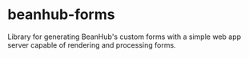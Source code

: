 # beanhub-forms
Library for generating BeanHub's custom forms with a simple web app server capable of rendering and processing forms.
